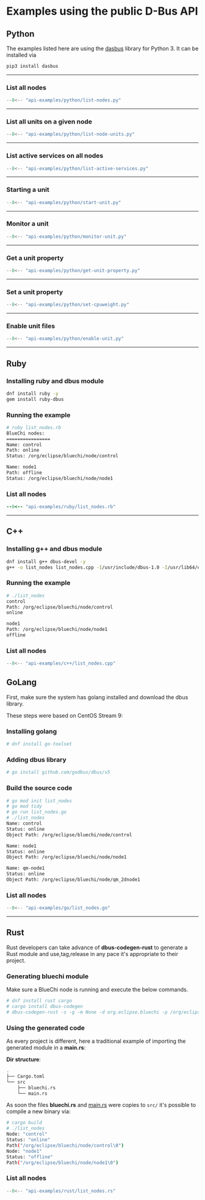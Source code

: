 <!-- markdownlint-disable-file MD013 MD024 -->
# Examples using the public D-Bus API

## Python

The examples listed here are using the [dasbus](https://dasbus.readthedocs.io/en/latest/) library for Python 3. It can be installed via

```bash
pip3 install dasbus
```

---

### List all nodes

```python
--8<-- "api-examples/python/list-nodes.py"
```

---

### List all units on a given node

```python
--8<-- "api-examples/python/list-node-units.py"
```

---

### List active services on all nodes

```python
--8<-- "api-examples/python/list-active-services.py"
```

---

### Starting a unit

```python
--8<-- "api-examples/python/start-unit.py"
```

---

### Monitor a unit

```python
--8<-- "api-examples/python/monitor-unit.py"
```

---

### Get a unit property

```python
--8<-- "api-examples/python/get-unit-property.py"
```

---

### Set a unit property

```python
--8<-- "api-examples/python/set-cpuweight.py"
```

---

### Enable unit files

```python
--8<-- "api-examples/python/enable-unit.py"
```

---

## Ruby

### Installing ruby and dbus module

``` bash
dnf install ruby -y
gem install ruby-dbus
```

### Running the example

``` bash
# ruby list_nodes.rb
BlueChi nodes:
================
Name: control
Path: online
Status: /org/eclipse/bluechi/node/control

Name: node1
Path: offline
Status: /org/eclipse/bluechi/node/node1
```

### List all nodes

``` ruby
--8<-- "api-examples/ruby/list_nodes.rb"
```

---

## C++

### Installing g++ and dbus module

``` bash
dnf install g++ dbus-devel -y
g++ -o list_nodes list_nodes.cpp -I/usr/include/dbus-1.0 -I/usr/lib64/dbus-1.0/include/ -ldbus-1
```

### Running the example

``` bash
# ./list_nodes
control
Path: /org/eclipse/bluechi/node/control
online

node1
Path: /org/eclipse/bluechi/node/node1
offline
```

### List all nodes

``` c++
--8<-- "api-examples/c++/list_nodes.cpp"
```

## GoLang

First, make sure the system has golang installed and download the dbus library.

These steps were based on CentOS Stream 9:

### Installing golang

``` bash
# dnf install go-toolset
```

### Adding dbus library

``` bash
# go install github.com/godbus/dbus/v5
```

### Build the source code

``` bash
# go mod init list_nodes
# go mod tidy 
# go run list_nodes.go
# ./list_nodes
Name: control
Status: online
Object Path: /org/eclipse/bluechi/node/control

Name: node1
Status: online
Object Path: /org/eclipse/bluechi/node/node1

Name: qm-node1
Status: online
Object Path: /org/eclipse/bluechi/node/qm_2dnode1
```

### List all nodes

``` go
--8<-- "api-examples/go/list_nodes.go"
```

---

## Rust

Rust developers can take advance of **dbus-codegen-rust** to generate a Rust module
and use,tag,release in any pace it's appropriate to their project.

### Generating bluechi module

Make sure a BlueChi node is running and execute the below commands.

``` bash
# dnf install rust cargo
# cargo install dbus-codegen
# dbus-codegen-rust -s -g -m None -d org.eclipse.bluechi -p /org/eclipse/bluechi > bluechi.rs
```

### Using the generated code

As every project is different, here a traditional example of importing the generated module in a **main.rs**:

**Dir structure**:

``` bash
.
├── Cargo.toml
└── src
    ├── bluechi.rs
    └── main.rs
```

As soon the files **bluechi.rs** and [main.rs](./src/main.rs) were copies to `src/` it's possible to compile a new binary via:

``` bash
# cargo build
# ./list_nodes
Node: "control"
Status: "online"
Path("/org/eclipse/bluechi/node/control\0")
Node: "node1"
Status: "offline"
Path("/org/eclipse/bluechi/node/node1\0")
```

### List all nodes

``` rust
--8<-- "api-examples/rust/list_nodes.rs"
```
